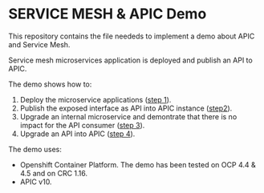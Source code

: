 #  SERVICE MESH & APIC Demo

This repository contains the file neededs to implement a demo about APIC and Service Mesh.

Service mesh microservices application is deployed and publish an API to APIC.

The demo shows how to:
1. Deploy the microservice applications ([step 1](./doc/1_demo_deploy_apps.md)).
2. Publish the exposed interface as API into APIC instance ([step2](/doc/2_demo_deploy_api.md)).
3. Upgrade an internal microservice and demontrate that there is no impact for the API consumer ([step 3](./doc/3_demo_internal_upgrade.md)).
4. Upgrade an API into APIC ([step 4](./doc/4_demo_api_upgrade.md)).


The demo uses:
* Openshift Container Platform. The demo has been tested on OCP 4.4 & 4.5 and on CRC 1.16.
* APIC v10.
